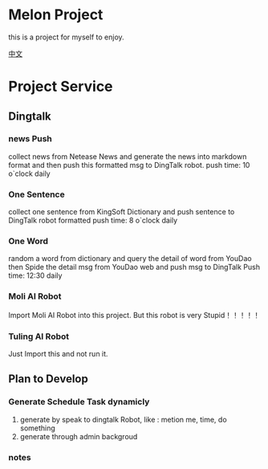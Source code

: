 # Melon Project
this is a project for myself to enjoy.

[中文](https://github.com/mel0nkid/melon/blob/master/README_en.md "中文Readme")

# Project Service

## Dingtalk

### news Push
collect news from Netease News and generate the news into markdown format
and then push this formatted msg to DingTalk robot.
push time: 10 o`clock daily

### One Sentence
collect one sentence from KingSoft Dictionary and push sentence
to DingTalk robot formatted
push time: 8 o`clock daily 

### One Word
random a word from dictionary and query the detail of word from YouDao
then Spide the detail msg from YouDao web and push msg to DingTalk
Push time: 12:30 daily

### Moli AI Robot
Import Moli AI Robot into this project. But this robot is very Stupid！！！！！

### Tuling AI Robot
Just Import this and not run it.

## Plan to Develop

### Generate Schedule Task dynamicly
1. generate by speak to dingtalk Robot, like : metion me, time, do something
2. generate through admin backgroud


### notes

